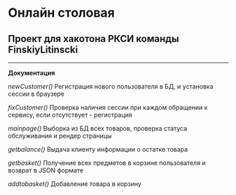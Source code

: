 # Онлайн столовая
## Проект для хакотона РКСИ команды FinskiyLitinscki 

---

**Документация**

*newCustomer()*
Регистрация нового пользователя в БД, и установка сессии в браузере

*fixCustomer()*
Проверка наличия сессии при каждом обращении к сервису, если отсутствует - регистрация

*mainpage()*
Выборка из БД всех товаров, проверка статуса обслуживания и рендер страницы

*getbalance()*
Выдача клиенту информации о остатке товара

*getbasket()*
Получение всех предметов в корзине пользователя и возврат в JSON формате

*addtobasket()*
Добавление товара в корзину

